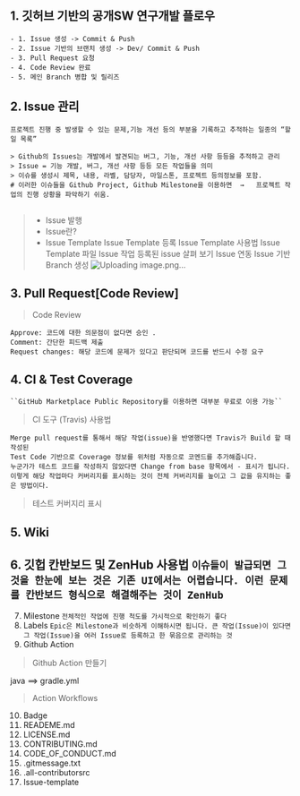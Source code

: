 ## 1. 깃허브 기반의 공개SW 연구개발 플로우
    - 1. Issue 생성 -> Commit & Push
    - 2. Issue 기반의 브랜치 생성 -> Dev/ Commit & Push
    - 3. Pull Request 요청
    - 4. Code Review 완료 
    - 5. 메인 Branch 병합 및 릴리즈 

## 2. Issue 관리
```
프로젝트 진행 중 발생할 수 있는 문제,기능 개선 등의 부분을 기록하고 추적하는 일종의 “할 일 목록”

> Github의 Issues는 개발에서 발견되는 버그, 기능, 개선 사항 등등을 추적하고 관리
> Issue = 기능 개발, 버그, 개선 사항 등등 모든 작업들을 의미
> 이슈를 생성시 제목, 내용, 라벨, 담당자, 마일스톤, 프로젝트 등의정보를 포함.
# 이러한 이슈들을 Github Project, Github Milestone을 이용하면  →   프로젝트 작업의 진행 상황을 파악하기 쉬움.


```

> * Issue 발행
> * Issue란?
> * Issue Template
> Issue Template 등록
> Issue Template 사용법
> Issue Template 파일
> Issue 작업
> 등록된 issue 살펴 보기
> Issue 연동
> Issue 기반 Branch 생성
![Uploading image.png…]()


## 3. Pull Request[Code Review]
> Code Review
    
    Approve: 코드에 대한 의문점이 없다면 승인 .
    Comment: 간단한 피드백 제출
    Request changes: 해당 코드에 문제가 있다고 판단되며 코드를 반드시 수정 요구
    

## 4. CI & Test Coverage 
    ``GitHub Marketplace Public Repository를 이용하면 대부분 무료로 이용 가능``

> CI 도구 (Travis) 사용법
> 
    Merge pull request를 통해서 해당 작업(issue)을 반영했다면 Travis가 Build 할 때 작성된
    Test Code 기반으로 Coverage 정보를 위처럼 자동으로 코멘드를 추가해줍니다.
    누군가가 테스트 코드를 작성하지 않았다면 Change from base 항목에서 - 표시가 됩니다.
    이렇게 해당 작업마다 커버리지를 표시하는 것이 전체 커버리지를 높이고 그 값을 유지하는 좋은 방법이다.
> 테스트 커버지리 표시


## 5. Wiki


## 6. 깃헙 칸반보드 및 ZenHub 사용법 `이슈들이 발급되면 그것을 한눈에 보는 것은 기존 UI에서는 어렵습니다. 이런 문제를 칸반보드 형식으로 해결해주는 것이 ZenHub`


7. Milestone `전체적인 작업에 진행 척도를 가시적으로 확인하기 좋다 `
8. Labels `Epic은 Milestone과 비슷하게 이해하시면 됩니다. 큰 작업(Issue)이 있다면 그 작업(Issue)을 여러 Issue로 등록하고 한 묶음으로 관리하는 것`
9. Github Action
> Github Action 만들기
> 
   java ==> gradle.yml
    
> Action Workflows

10. Badge
11. READEME.md
12. LICENSE.md
13. CONTRIBUTING.md
14. CODE_OF_CONDUCT.md
15. .gitmessage.txt
16. .all-contributorsrc
17. Issue-template
